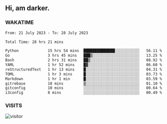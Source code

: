 ## Hi, am darker.

### WAKATIME

<!--START_SECTION:waka-->

```txt
From: 21 July 2023 - To: 28 July 2023

Total Time: 28 hrs 21 mins

Python             15 hrs 54 mins  ██████████████░░░░░░░░░░░   56.11 %
Go                 3 hrs 45 mins   ███▒░░░░░░░░░░░░░░░░░░░░░   13.25 %
Bash               2 hrs 31 mins   ██▒░░░░░░░░░░░░░░░░░░░░░░   08.92 %
YAML               1 hr 52 mins    █▓░░░░░░░░░░░░░░░░░░░░░░░   06.60 %
reStructuredText   1 hr 13 mins    █░░░░░░░░░░░░░░░░░░░░░░░░   04.31 %
TOML               1 hr 3 mins     █░░░░░░░░░░░░░░░░░░░░░░░░   03.73 %
Markdown           1 hr 1 min      █░░░░░░░░░░░░░░░░░░░░░░░░   03.59 %
gitrebase          18 mins         ▒░░░░░░░░░░░░░░░░░░░░░░░░   01.10 %
gitconfig          10 mins         ░░░░░░░░░░░░░░░░░░░░░░░░░   00.64 %
i3config           8 mins          ░░░░░░░░░░░░░░░░░░░░░░░░░   00.49 %
```

<!--END_SECTION:waka-->

### VISITS
<!-- i should probably build this when i will have some time -->
![visitor](https://profile-counter.glitch.me/sanix-darker/count.svg)
